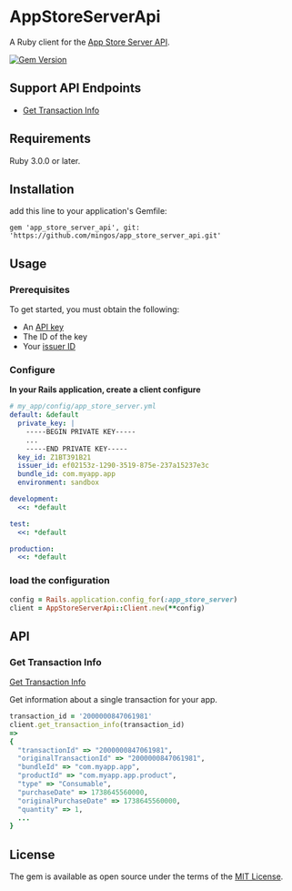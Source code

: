 # AppStoreServerApi

A Ruby client for
the [App Store Server API](https://developer.apple.com/documentation/appstoreserverapi).

[![Gem Version](https://badge.fury.io/rb/app_store_server_api.svg)](https://badge.fury.io/rb/app_store_server_api)

## Support API Endpoints

* [Get Transaction Info](https://developer.apple.com/documentation/appstoreserverapi/get-v1-transactions-_transactionid_)

## Requirements

Ruby 3.0.0 or later.

## Installation

add this line to your application's Gemfile:

```Gemfile
gem 'app_store_server_api', git: 'https://github.com/mingos/app_store_server_api.git'
```

## Usage

### Prerequisites

To get started, you must obtain the following:

- An [API key](https://developer.apple.com/documentation/appstoreserverapi/creating-api-keys-to-authorize-api-requests)
- The ID of the key
- Your [issuer ID](https://developer.apple.com/documentation/appstoreserverapi/generating_tokens_for_api_requests)

### Configure

**In your Rails application, create a client configure**

```yaml
# my_app/config/app_store_server.yml
default: &default
  private_key: |
    -----BEGIN PRIVATE KEY-----
    ...
    -----END PRIVATE KEY-----
  key_id: Z1BT391B21
  issuer_id: ef02153z-1290-3519-875e-237a15237e3c
  bundle_id: com.myapp.app
  environment: sandbox

development:
  <<: *default

test:
  <<: *default

production:
  <<: *default
```

### load the configuration

```ruby
config = Rails.application.config_for(:app_store_server)
client = AppStoreServerApi::Client.new(**config)
```

## API

### Get Transaction Info

[Get Transaction Info](
https://developer.apple.com/documentation/appstoreserverapi/get-v1-transactions-_transactionid_)

Get information about a single transaction for your app.

```ruby
transaction_id = '2000000847061981'
client.get_transaction_info(transaction_id)
=>
{
  "transactionId" => "2000000847061981",
  "originalTransactionId" => "2000000847061981",
  "bundleId" => "com.myapp.app",
  "productId" => "com.myapp.app.product",
  "type" => "Consumable",
  "purchaseDate" => 1738645560000,
  "originalPurchaseDate" => 1738645560000,
  "quantity" => 1,
  ...
}
```

## License

The gem is available as open source under the terms of
the [MIT License](https://opensource.org/licenses/MIT).
